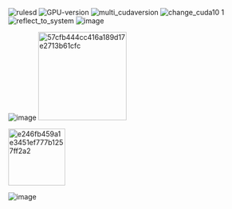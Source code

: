 
![rulesd](https://user-images.githubusercontent.com/50350039/160168816-1149a37f-00e9-48ae-9e1b-4bbc0041300d.png)
![GPU-version](https://user-images.githubusercontent.com/50350039/160253215-512a8396-8678-4abd-818a-4fdd62eb99f8.png)
![multi_cudaversion](https://user-images.githubusercontent.com/50350039/160575024-618c67eb-d7e5-4be9-96ba-15bb3eb5ff57.png)
![change_cuda10 1](https://user-images.githubusercontent.com/50350039/160576562-a203801d-b05e-42d9-a4b8-94590d4c3adb.png)
![reflect_to_system](https://user-images.githubusercontent.com/50350039/160577026-1f3b4a8b-9806-4678-8cf2-f0ffc3194d22.png)
![image](https://user-images.githubusercontent.com/50350039/161362650-91817d06-7d99-4707-ba18-508f5b7316bd.png)

![image](https://user-images.githubusercontent.com/50350039/161362749-d9b79248-32bd-4db5-9314-a67f443764d1.png)
<img width="177" alt="57cfb444cc416a189d17e2713b61cfc" src="https://user-images.githubusercontent.com/50350039/161362782-37d5c12e-4461-49b2-9ff1-59d91091525b.png">

<img width="114" alt="e246fb459a1e3451ef777b1257ff2a2" src="https://user-images.githubusercontent.com/50350039/161362809-e8826902-3991-4021-a811-3688fe1fed45.png">

![image](https://user-images.githubusercontent.com/50350039/161362843-387785e6-9cb1-4607-a8ee-e1d769534cc4.png)






